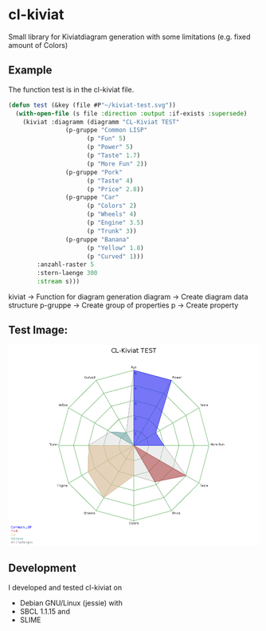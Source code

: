 # cl-kiviat

Small library for Kiviatdiagram generation with some limitations (e.g. fixed amount of Colors)

## Example

The function test is in the cl-kiviat file.

```cl
(defun test (&key (file #P"~/kiviat-test.svg"))
  (with-open-file (s file :direction :output :if-exists :supersede)
    (kiviat :diagramm (diagramm "CL-Kiviat TEST" 
				(p-gruppe "Common LISP" 
					  (p "Fun" 5)
					  (p "Power" 5)
					  (p "Taste" 1.7)
					  (p "More Fun" 2))
				(p-gruppe "Pork"
					  (p "Taste" 4)
					  (p "Price" 2.8))
				(p-gruppe "Car"
					  (p "Colors" 2)
					  (p "Wheels" 4)
					  (p "Engine" 3.5)
					  (p "Trunk" 3))
				(p-gruppe "Banana"
					  (p "Yellow" 1.8)
					  (p "Curved" 1)))
	    :anzahl-raster 5
	    :stern-laenge 300 
	    :stream s)))

```

kiviat -> Function for diagram generation
diagram -> Create diagram data structure
  p-gruppe -> Create group of properties
     p -> Create property


## Test Image:
![Kiviat Test Image](kiviat-test.png)

## Development

I developed and tested cl-kiviat on
* Debian GNU/Linux (jessie)
with
* SBCL 1.1.15
and 
* SLIME